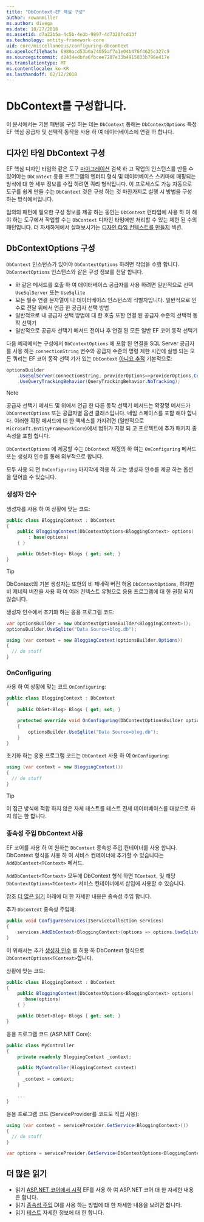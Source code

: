 ```yaml
---
title: "DbContext-EF 핵심 구성"
author: rowanmiller
ms.author: divega
ms.date: 10/27/2016
ms.assetid: d7a22b5a-4c5b-4e3b-9897-4d7320fcd13f
ms.technology: entity-framework-core
uid: core/miscellaneous/configuring-dbcontext
ms.openlocfilehash: 6980acd53b0a74055af7a1e04b476f4625c327c9
ms.sourcegitcommit: d2434edbfa6fbcee7287e33b4915033b796e417e
ms.translationtype: MT
ms.contentlocale: ko-KR
ms.lasthandoff: 02/12/2018
---
```

# <a name="configuring-a-dbcontext"></a>DbContext를 구성합니다.

이 문서에서는 기본 패턴을 구성 하는 데는 `DbContext` 통해는 `DbContextOptions` 특정 EF 핵심 공급자 및 선택적 동작을 사용 하 여 데이터베이스에 연결 하 합니다.

## <a name="design-time-dbcontext-configuration"></a>디자인 타임 DbContext 구성

EF 핵심 디자인 타임와 같은 도구 [마이그레이션](xref:core/managing-schemas/migrations/index) 검색 하 고 작업의 인스턴스를 만들 수 있어야는 `DbContext` 응용 프로그램의 엔터티 형식 및 데이터베이스 스키마에 매핑되는 방식에 대 한 세부 정보를 수집 하려면 쿼리 형식입니다. 이 프로세스도 가능 자동으로 도구를 쉽게 만들 수는 `DbContext` 것은 구성 하는 것 마찬가지로 실행 시 방법을 구성 하는 방식에서입니다.

임의의 패턴에 필요한 구성 정보를 제공 하는 동안는 `DbContext` 런타임에 사용 하 여 해야 하는 도구에서 작업할 수는 `DbContext` 디자인 타임에만 처리할 수 있는 제한 된 수의 패턴입니다. 더 자세하게에서 살펴보시기는 [디자인 타임 컨텍스트를 만들지](xref:core/miscellaneous/cli/dbcontext-creation) 섹션.

## <a name="configuring-dbcontextoptions"></a>DbContextOptions 구성

`DbContext` 인스턴스가 있어야 `DbContextOptions` 하려면 작업을 수행 합니다. `DbContextOptions` 인스턴스와 같은 구성 정보를 전달 합니다.

- 와 같은 메서드를 호출 하 여 데이터베이스 공급자를 사용 하려면 일반적으로 선택 `UseSqlServer` 또는 `UseSqlite`
- 모든 필수 연결 문자열이 나 데이터베이스 인스턴스의 식별자입니다. 일반적으로 인수로 전달 위에서 언급 한 공급자 선택 방법
- 일반적으로 내 공급자 선택 방법에 대 한 호출 또한 연결 된 공급자 수준의 선택적 동작 선택기
- 일반적으로 공급자 선택기 메서드 전이나 후 연결 된 모든 일반 EF 코어 동작 선택기

다음 예제에서는 구성에서 `DbContextOptions` 에 포함 된 연결을 SQL Server 공급자를 사용 하는 `connectionString` 변수와 공급자 수준의 명령 제한 시간에 실행 되는 모든 쿼리는 EF 코어 동작 선택 기가 있는 `DbContext` [아니요 추적](xref:core/querying/tracking#no-tracking-queries) 기본적으로:

``` csharp
optionsBuilder
    .UseSqlServer(connectionString, providerOptions=>providerOptions.CommandTimeout(60))
    .UseQueryTrackingBehavior(QueryTrackingBehavior.NoTracking);
```

> [!NOTE]  
> 공급자 선택기 메서드 및 위에서 언급 한 다른 동작 선택기 메서드는 확장명 메서드가 `DbContextOptions` 또는 공급자별 옵션 클래스입니다. 네임 스페이스를 포함 해야 합니다. 이러한 확장 메서드에 대 한 액세스를 가지려면 (일반적으로 `Microsoft.EntityFrameworkCore`)에서 범위가 지정 되 고 프로젝트에 추가 패키지 종속성을 포함 합니다.

`DbContextOptions` 에 제공할 수는 `DbContext` 재정의 하 여는 `OnConfiguring` 메서드 또는 생성자 인수를 통해 외부적으로 합니다.

모두 사용 되 면 `OnConfiguring` 마지막에 적용 하 고는 생성자 인수를 제공 하는 옵션을 덮어쓸 수 있습니다.

### <a name="constructor-argument"></a>생성자 인수

생성자를 사용 하 여 상황에 맞는 코드:

``` csharp
public class BloggingContext : DbContext
{
    public BloggingContext(DbContextOptions<BloggingContext> options)
        : base(options)
    { }

    public DbSet<Blog> Blogs { get; set; }
}
```

> [!TIP]  
> DbContext의 기본 생성자는 또한의 비 제네릭 버전 허용 `DbContextOptions`, 하지만 비 제네릭 버전을 사용 하 여 여러 컨텍스트 유형으로 응용 프로그램에 대 한 권장 되지 않습니다.

생성자 인수에서 초기화 하는 응용 프로그램 코드:

``` csharp
var optionsBuilder = new DbContextOptionsBuilder<BloggingContext>();
optionsBuilder.UseSqlite("Data Source=blog.db");

using (var context = new BloggingContext(optionsBuilder.Options))
{
  // do stuff
}
```

### <a name="onconfiguring"></a>OnConfiguring

사용 하 여 상황에 맞는 코드 `OnConfiguring`:

``` csharp
public class BloggingContext : DbContext
{
    public DbSet<Blog> Blogs { get; set; }

    protected override void OnConfiguring(DbContextOptionsBuilder optionsBuilder)
    {
        optionsBuilder.UseSqlite("Data Source=blog.db");
    }
}
```

초기화 하는 응용 프로그램 코드는 `DbContext` 사용 하 여 `OnConfiguring`:

``` csharp
using (var context = new BloggingContext())
{
  // do stuff
}
```

> [!TIP]
> 이 접근 방식에 적합 하지 않은 자체 테스트를 테스트 전체 데이터베이스를 대상으로 하지 않는 한 합니다.

### <a name="using-dbcontext-with-dependency-injection"></a>종속성 주입 DbContext 사용

EF 코어를 사용 하 여 원하는 `DbContext` 종속성 주입 컨테이너를 사용 합니다. DbContext 형식을 사용 하 여 서비스 컨테이너에 추가할 수 있습니다는 `AddDbContext<TContext>` 메서드.

`AddDbContext<TContext>` 모두에 DbContext 형식 하면 `TContext`, 및 해당 `DbContextOptions<TContext>` 서비스 컨테이너에서 삽입에 사용할 수 있습니다.

참조 [더 많은 읽기](#more-reading) 아래에 대 한 자세한 내용은 종속성 주입 합니다.

추가 `Dbcontext` 종속성 주입에:

``` csharp
public void ConfigureServices(IServiceCollection services)
{
    services.AddDbContext<BloggingContext>(options => options.UseSqlite("Data Source=blog.db"));
}
```

이 위해서는 추가 [생성자 인수](#constructor-argument) 를 허용 하 DbContext 형식으로 `DbContextOptions<TContext>`합니다.

상황에 맞는 코드:

``` csharp
public class BloggingContext : DbContext
{
    public BloggingContext(DbContextOptions<BloggingContext> options)
      :base(options)
    { }

    public DbSet<Blog> Blogs { get; set; }
}
```

응용 프로그램 코드 (ASP.NET Core):

``` csharp
public class MyController
{
    private readonly BloggingContext _context;

    public MyController(BloggingContext context)
    {
      _context = context;
    }

    ...
}
```

응용 프로그램 코드 (ServiceProvider를 코드도 직접 사용):

``` csharp
using (var context = serviceProvider.GetService<BloggingContext>())
{
  // do stuff
}

var options = serviceProvider.GetService<DbContextOptions<BloggingContext>>();
```

## <a name="more-reading"></a>더 많은 읽기

* 읽기 [ASP.NET 코어에서 시작](../get-started/aspnetcore/index.md) EF를 사용 하 여 ASP.NET 코어 대 한 자세한 내용은 합니다.
* 읽기 [종속성 주입](https://docs.microsoft.com/aspnet/core/fundamentals/dependency-injection) DI를 사용 하는 방법에 대 한 자세한 내용을 보려면 합니다.
* 읽기 [테스트](testing/index.md) 자세한 정보에 대 한 합니다.
